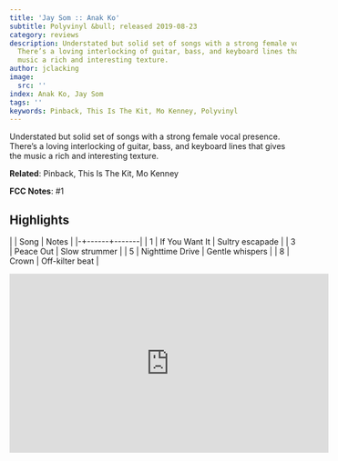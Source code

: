 ```yaml
---
title: 'Jay Som :: Anak Ko'
subtitle: Polyvinyl &bull; released 2019-08-23
category: reviews
description: Understated but solid set of songs with a strong female vocal presence.
  There’s a loving interlocking of guitar, bass, and keyboard lines that gives the
  music a rich and interesting texture.
author: jclacking
image:
  src: ''
index: Anak Ko, Jay Som
tags: ''
keywords: Pinback, This Is The Kit, Mo Kenney, Polyvinyl
---
```

Understated but solid set of songs with a strong female vocal presence. There’s a loving interlocking of guitar, bass, and keyboard lines that gives the music a rich and interesting texture.<!--more-->

**Related**: Pinback, This Is The Kit, Mo Kenney

**FCC Notes**: #1

## Highlights

| | Song | Notes |
|-+------+-------|
| 1 | If You Want It | Sultry escapade |
| 3 | Peace Out | Slow strummer |
| 5 | Nighttime Drive | Gentle whispers |
| 8 | Crown | Off-kilter beat |

<div class="tlo-detail-video"><iframe width="560" height="315" src="https://www.youtube.com/embed/Wd5FyYa_H_I" frameborder="0" allow="autoplay; encrypted-media" allowfullscreen></iframe></div>

